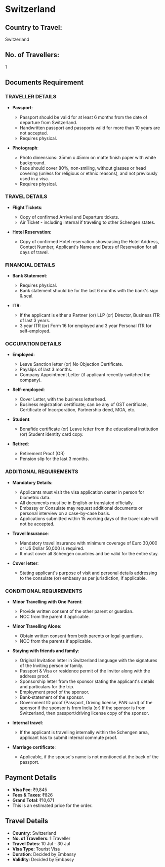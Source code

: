 # Switzerland

## Country to Travel:
Switzerland

## No. of Travellers:
1

## Documents Requirement

### TRAVELLER DETAILS

- **Passport**:
  - Passport should be valid for at least 6 months from the date of departure from Switzerland.
  - Handwritten passport and passports valid for more than 10 years are not accepted.
  - Requires physical.

- **Photograph**:
  - Photo dimensions: 35mm x 45mm on matte finish paper with white background.
  - Face should cover 80%, non-smiling, without glasses or head covering (unless for religious or ethnic reasons), and not previously used in a visa.
  - Requires physical.

### TRAVEL DETAILS

- **Flight Tickets**:
  - Copy of confirmed Arrival and Departure tickets.
  - Air Ticket - including internal if traveling to other Schengen states.

- **Hotel Reservation**:
  - Copy of confirmed Hotel reservation showcasing the Hotel Address, Contact Number, Applicant's Name and Dates of Reservation for all days of travel.

### FINANCIAL DETAILS

- **Bank Statement**:
  - Requires physical.
  - Bank statement should be for the last 6 months with the bank's sign & seal.
  
- **ITR**:
  - If the applicant is either a Partner (or) LLP (or) Director, Business ITR of last 3 years.
  - 3 year ITR (or) Form 16 for employed and 3 year Personal ITR for self-employed.

### OCCUPATION DETAILS

- **Employed**:
  - Leave Sanction letter (or) No Objection Certificate.
  - Payslips of last 3 months.
  - Company Appointment Letter (if applicant recently switched the company).

- **Self-employed**:
  - Cover Letter, with the business letterhead.
  - Business registration certificate; can be any of GST certificate, Certificate of Incorporation, Partnership deed, MOA, etc.

- **Student**:
  - Bonafide certificate (or) Leave letter from the educational institution (or) Student identity card copy.

- **Retired**:
  - Retirement Proof (OR)
  - Pension slip for the last 3 months.

### ADDITIONAL REQUIREMENTS

- **Mandatory Details**:
  - Applicants must visit the visa application center in person for biometric data.
  - All documents must be in English or translated officially.
  - Embassy or Consulate may request additional documents or personal interview on a case-by-case basis.
  - Applications submitted within 15 working days of the travel date will not be accepted.

- **Travel Insurance**:
  - Mandatory travel insurance with minimum coverage of Euro 30,000 or US Dollar 50,000 is required.
  - It must cover all Schengen countries and be valid for the entire stay.

- **Cover letter**:
  - Stating applicant's purpose of visit and personal details addressing to the consulate (or) embassy as per jurisdiction, if applicable.

### CONDITIONAL REQUIREMENTS

- **Minor Travelling with One Parent**:
  - Provide written consent of the other parent or guardian.
  - NOC from the parent if applicable.

- **Minor Travelling Alone**:
  - Obtain written consent from both parents or legal guardians.
  - NOC from the parents if applicable.

- **Staying with friends and family**:
  - Original Invitation letter in Switzerland language with the signatures of the Inviting person or family.
  - Passport & Visa or residence permit of the Invitor along with the address proof.
  - Sponsorship letter from the sponsor stating the applicant's details and particulars for the trip.
  - Employment proof of the sponsor.
  - Bank-statement of the sponsor.
  - Government ID proof (Passport, Driving license, PAN card) of the sponsor if the sponsor is from India (or) If the sponsor is from Switzerland, then passport/driving license copy of the sponsor.

- **Internal travel**:
  - If the applicant is travelling internally within the Schengen area, applicant has to submit internal commute proof.

- **Marriage certificate**:
  - Applicable, if the spouse's name is not mentioned at the back of the passport.

## Payment Details

- **Visa Fee**: ₹9,845
- **Fees & Taxes**: ₹826
- **Grand Total**: ₹10,671
- This is an estimated price for the order.

## Travel Details

- **Country**: Switzerland
- **No. of Travellers**: 1 Traveller
- **Travel Dates**: 10 Jul - 30 Jul
- **Visa Type**: Tourist Visa
- **Duration**: Decided by Embassy
- **Validity**: Decided by Embassy
